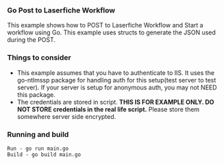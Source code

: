 ### Go Post to Laserfiche Workflow

This example shows how to POST to Laserfiche Workflow and Start a workflow using Go. This example uses structs to generate the JSON used during the POST.

### Things to consider

+ This example assumes that you have to authenticate to IIS. It uses the go-ntlmssp package for handling auth for this setup(test server to test server). If your server is setup for anonymous auth, you may not NEED this package.
+ The credentials are stored in script. **THIS IS FOR EXAMPLE ONLY. DO NOT STORE credentials in the real life script.** Please store them somewhere server side encrypted.

### Running and build

```
Run - go run main.go
Build - go build main.go
```
